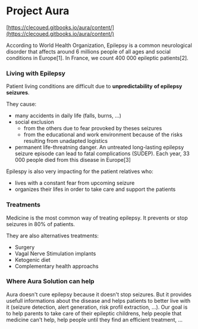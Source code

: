 # Project Aura

[https://clecoued.gitbooks.io/aura/content/](https://clecoued.gitbooks.io/aura/content/)

According to World Health Organization, Epilepsy is a common neurological disorder that affects around 6 millions people of all ages and social conditions in Europe\[1\]. In France, we count 400 000 epileptic patients\[2\].

### Living with Epilepsy

Patient living conditions are difficult due to **unpredictability** **of epilepsy seizures**.

They cause:

* many accidents in daily life \(falls, burns, ...\)
* social exclusion
  * from the others due to fear provoked by theses seizures
  * from the educational and work environment because of the risks resulting from unadapted logistics 
* permanent life-threatning danger. An untreated long-lasting epilepsy seizure episode can lead to fatal complications \(SUDEP\). Each year, 33 000 people died from this disease in Europe\[3\]

Epilespy is also very impacting for the patient relatives who:

* lives with a constant fear from upcoming seizure 
* organizes their lifes in order to take care and support the patients 

### Treatments

Medicine is the most common way of treating epilepsy. It prevents or stop seizures in 80% of patients.

They are also alternatives treatments:

* Surgery 
* Vagal Nerve Stimulation implants 
* Ketogenic diet 
* Complementary health approachs 

### Where Aura Solution can help

Aura doesn't cure epilepsy because it doesn't stop seizures. But it provides usefull informations about the disease and helps patients to better live with it \(seizure detection, alert generation, risk profil extraction, ...\). Our goal is to help parents to take care of their epileptic childrens, help people that medicine can't help, help people until they find an efficient treatment, ...

